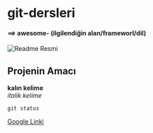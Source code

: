 # git-dersleri

#### *==>* awesome- (ilgilendiğin alan/frameworl/dil)

![Readme Resmi](https://myoctocat.com/assets/images/base-octocat.svg)
## Projenin Amacı
**kalın kelime** <br/>
*italik kelime*

`git status`

[Google Linki](http://www.google.com)
